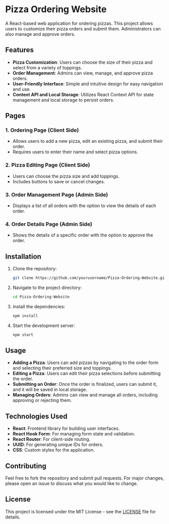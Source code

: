 # Pizza Ordering Website

A React-based web application for ordering pizzas. This project allows users to customize their pizza orders and submit them. Administrators can also manage and approve orders.

## Features

- **Pizza Customization**: Users can choose the size of their pizza and select from a variety of toppings.
- **Order Management**: Admins can view, manage, and approve pizza orders.
- **User-Friendly Interface**: Simple and intuitive design for easy navigation and use.
- **Context API and Local Storage**: Utilizes React Context API for state management and local storage to persist orders.

## Pages

### 1. Ordering Page (Client Side)
- Allows users to add a new pizza, edit an existing pizza, and submit their order.
- Requires users to enter their name and select pizza options.

### 2. Pizza Editing Page (Client Side)
- Users can choose the pizza size and add toppings.
- Includes buttons to save or cancel changes.

### 3. Order Management Page (Admin Side)
- Displays a list of all orders with the option to view the details of each order.

### 4. Order Details Page (Admin Side)
- Shows the details of a specific order with the option to approve the order.

## Installation

1. Clone the repository:
    ```bash
    git clone https://github.com/yourusername/Pizza-Ordering-Website.git
    ```

2. Navigate to the project directory:
    ```bash
    cd Pizza-Ordering-Website
    ```

3. Install the dependencies:
    ```bash
    npm install
    ```

4. Start the development server:
    ```bash
    npm start
    ```

## Usage

- **Adding a Pizza**: Users can add pizzas by navigating to the order form and selecting their preferred size and toppings.
- **Editing a Pizza**: Users can edit their pizza selections before submitting the order.
- **Submitting an Order**: Once the order is finalized, users can submit it, and it will be saved in local storage.
- **Managing Orders**: Admins can view and manage all orders, including approving or rejecting them.

## Technologies Used

- **React**: Frontend library for building user interfaces.
- **React Hook Form**: For managing form state and validation.
- **React Router**: For client-side routing.
- **UUID**: For generating unique IDs for orders.
- **CSS**: Custom styles for the application.

## Contributing

Feel free to fork the repository and submit pull requests. For major changes, please open an issue to discuss what you would like to change.

## License

This project is licensed under the MIT License - see the [LICENSE](LICENSE) file for details.